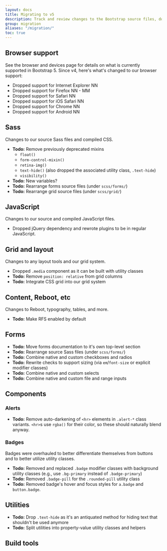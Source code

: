```yaml
---
layout: docs
title: Migrating to v5
description: Track and review changes to the Bootstrap source files, documentation, and components to help you migrate from v4 to v5.
group: migration
aliases: "/migration/"
toc: true
---
```


## Browser support

See the browser and devices page for details on what is currently supported in Bootstrap 5. Since v4, here's what's changed to our browser support:

- Dropped support for Internet Explorer NN
- Dropped support for Firefox NN - MM
- Dropped support for Safari NN
- Dropped support for iOS Safari NN
- Dropped support for Chrome NN
- Dropped support for Android NN

## Sass

Changes to our source Sass files and compiled CSS.

- **Todo:** Remove previously deprecated mixins
  - `float()`
  - `form-control-mixin()`
  - `retina-img()`
  - `text-hide()` (also dropped the associated utility class, `.text-hide`)
  - `visibility()`
- **Todo:** New variables?
- **Todo:** Rearrange forms source files (under `scss/forms/`)
- **Todo:** Rearrange grid source files (under `scss/grid/`)

## JavaScript

Changes to our source and compiled JavaScript files.

- Dropped jQuery dependency and rewrote plugins to be in regular JavaScript.

## Grid and layout

Changes to any layout tools and our grid system.

- Dropped `.media` component as it can be built with utility classes
- **Todo:** Remove `position: relative` from grid columns
- **Todo:** Integrate CSS grid into our grid system

## Content, Reboot, etc

Changes to Reboot, typography, tables, and more.

- **Todo:** Make RFS enabled by default

## Forms

- **Todo:** Move forms documentation to it's own top-level section
- **Todo:** Rearrange source Sass files (under `scss/forms/`)
- **Todo:** Combine native and custom checkboxes and radios
- **Todo:** Rewrite checks to support sizing (via `em`/`font-size` or explicit modifier classes)
- **Todo:** Combine native and custom selects
- **Todo:** Combine native and custom file and range inputs

## Components

### Alerts

- **Todo:** Remove auto-darkening of `<hr>` elements in `.alert-*` class variants. `<hr>`s use `rgba()` for their color, so these should naturally blend anyway.

### Badges

Badges were overhauled to better differentiate themselves from buttons and to better utilize utility classes.

- **Todo:** Removed and replaced `.badge` modifier classes with background utility classes (e.g., use `.bg-primary` instead of `.badge-primary`)
- **Todo:** Removed `.badge-pill` for the `.rounded-pill` utility class
- **Todo:** Removed badge's hover and focus styles for `a.badge` and `button.badge`.

## Utilities

- **Todo:** Drop `.text-hide` as it's an antiquated method for hiding text that shouldn't be used anymore
- **Todo:** Split utilities into property-value utility classes and helpers

## Build tools
